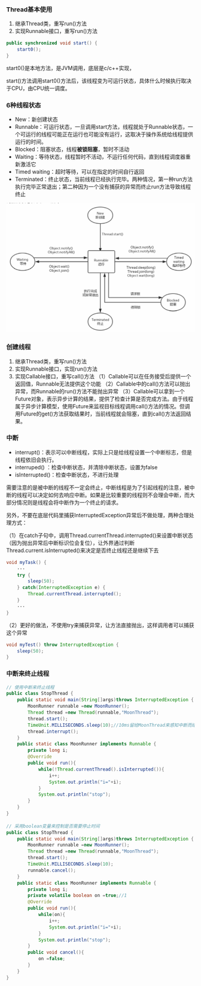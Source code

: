 ### Thread基本使用

1. 继承Thread类，重写run()方法
2. 实现Runnable接口，重写run()方法



``` java 
public synchronized void start() {
    start0();
}
```

start0()是本地方法，是JVM调用，底层是c/c++实现，

start()方法调用start0()方法后，该线程变为可运行状态，具体什么时候执行取决于CPU，由CPU统一调度。



### 6种线程状态

+ New：新创建状态
+ Runnable：可运行状态，一旦调用start方法，线程就处于Runnable状态，一个可运行的线程可能正在运行也可能没有运行，这取决于操作系统给线程提供运行的时间。
+ Blocked：阻塞状态，线程**被锁阻塞**，暂时不活动
+ Waiting：等待状态，线程暂时不活动，不运行任何代码，直到线程调度器重新激活它
+ Timed waiting：超时等待，可以在指定的时间自行返回
+ Terminated：终止状态，当前线程已经执行完毕。两种情况，第一种run方法执行完毕正常退出；第二种因为一个没有捕获的异常而终止run方法导致线程终止

<img src="Java多线程.assets/image-20231113135636151.png" />



### 创建线程

1. 继承Thread类，重写run()方法
2. 实现Runnable接口，实现run()方法
3. 实现Callable接口，重写call()方法
   （1）Callable可以在任务接受后提供一个返回值，Runnable无法提供这个功能
   （2）Callable中的call()方法可以抛出异常，而Runnable的run()方法不能抛出异常
   （3）Callable可以拿到一个Future对象，表示异步计算的结果，提供了检查计算是否完成方法。由于线程属于异步计算模型，使用Future来监视目标线程调用call()方法的情况。但调用Future的get()方法获取结果时，当前线程就会阻塞，直到call()方法返回结果。



### 中断

+ interrupt()：表示可以中断线程，实际上只是给线程设置一个中断标志，但是线程依旧会执行。
+ interruped() ：检查中断状态，并清除中断状态，设置为false
+ isInterrupted()：检查中断状态，不进行处理

需要注意的是被中断的线程不一定会终止，中断线程是为了引起线程的注意，被中断的线程可以决定如何去响应中断。如果是比较重要的线程则不会理会中断，而大部分情况则是线程会将中断作为一个终止的请求。

另外，不要在底层代码里捕获InterruptedException异常后不做处理，两种合理处理方式：

（1）在catch子句中，调用Thread.currentThread.interrupted()来设置中断状态（因为抛出异常后中断标识位会复位），让外界通过判断Thread.current.isInterrupted()来决定是否终止线程还是继续下去

```java
void myTask() {
    ···
    try {
        sleep(50);
    } catch(InterruptedException e) {
        Thread.currentThread.interrupted();
    }
    ···
}
```

（2）更好的做法，不使用try来捕获异常，让方法直接抛出，这样调用者可以捕获这个异常

```java
void myTest() throw InterruptedException {
    sleep(50);
}
```



### 中断来终止线程

```java
// 使用中断来终止线程
public class StopThread {
    public static void main(String[]args)throws InterruptedException {
        MoonRunner runnable =new MoonRunner();
        Thread thread =new Thread(runnable,"MoonThread");
        thread.start();
        TimeUnit.MILLISECONDS.sleep(10);//10ms留给MoonThread来感知中断而结束
        thread.interrupt();
    }
    public static class MoonRunner implements Runnable {
        private long i;
        @Override
        public void run(){
            while(!Thread.currentThread().isInterrupted()){
                i++;
                System.out.println("i="+i);
            }
            System.out.println("stop");
        }
    }
}

// 采用boolean变量来控制是否需要停止时间
public class StopThread {
    public static void main(String[]args)throws InterruptedException {
        MoonRunner runnable =new MoonRunner();
        Thread thread =new Thread(runnable,"MoonThread");
        thread.start();
        TimeUnit.MILLISECONDS.sleep(10);
        runnable.cancel();
    }
    public static class MoonRunner implements Runnable {
        private long i;
        private volatile boolean on =true;//1
        @Override
        public void run(){
            while(on){
                i++;
                System.out.println("i="+i);
            }
            System.out.println("stop");
        }
        public void cancel(){
            on =false;
        }
    }
}
```

